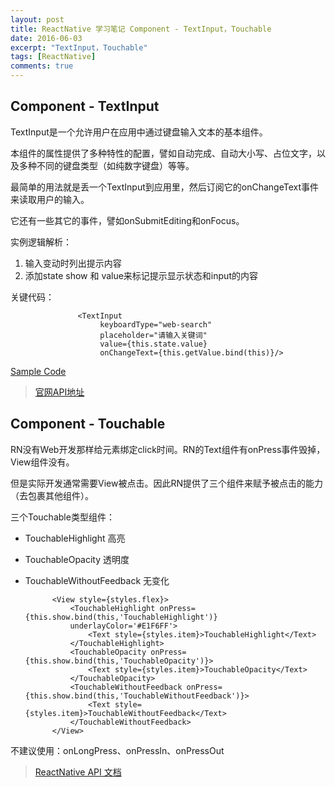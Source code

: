 ```yaml
---
layout: post
title: ReactNative 学习笔记 Component - TextInput，Touchable
date: 2016-06-03
excerpt: "TextInput，Touchable"
tags: [ReactNative]
comments: true
---
```


## Component - TextInput

TextInput是一个允许用户在应用中通过键盘输入文本的基本组件。

本组件的属性提供了多种特性的配置，譬如自动完成、自动大小写、占位文字，以及多种不同的键盘类型（如纯数字键盘）等等。

最简单的用法就是丢一个TextInput到应用里，然后订阅它的onChangeText事件来读取用户的输入。

它还有一些其它的事件，譬如onSubmitEditing和onFocus。



实例逻辑解析：

1. 输入变动时列出提示内容
2. 添加state show 和 value来标记提示显示状态和input的内容

关键代码：

                   <TextInput
                        keyboardType="web-search"
                        placeholder="请输入关键词"
                        value={this.state.value}
                        onChangeText={this.getValue.bind(this)}/>
    
    
    

[Sample Code](https://github.com/vivianking6855/ReactNativeProject/blob/rncomponent/TwoReactNative/app/TextInputLesson.js)

> [官网API地址](http://reactnative.cn/docs/0.26/textinput.html#content)


## Component - Touchable
RN没有Web开发那样给元素绑定click时间。RN的Text组件有onPress事件毁掉，View组件没有。

但是实际开发通常需要View被点击。因此RN提供了三个组件来赋予被点击的能力（去包裹其他组件）。

三个Touchable类型组件：

- TouchableHighlight 高亮

- TouchableOpacity 透明度

- TouchableWithoutFeedback 无变化


            <View style={styles.flex}>
                <TouchableHighlight onPress={this.show.bind(this,'TouchableHighlight')}
                underlayColor='#E1F6FF'>
                    <Text style={styles.item}>TouchableHighlight</Text>
                </TouchableHighlight>
                <TouchableOpacity onPress={this.show.bind(this,'TouchableOpacity')}>
                    <Text style={styles.item}>TouchableOpacity</Text>
                </TouchableOpacity>
                <TouchableWithoutFeedback onPress={this.show.bind(this,'TouchableWithoutFeedback')}>
                    <Text style={styles.item}>TouchableWithoutFeedback</Text>
                </TouchableWithoutFeedback>
            </View>

不建议使用：onLongPress、onPressIn、onPressOut


> [ReactNative API 文档](http://reactnative.cn/docs/0.26/getting-started.html)
